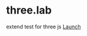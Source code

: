 # three.lab
extend test for three js
<a href="https://lo-th.github.io/three.lab/examples/#webgl_loader_gltf">Launch</a>
